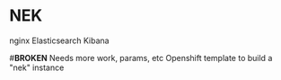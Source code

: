 # NEK
nginx Elasticsearch Kibana

#**BROKEN** Needs more work, params, etc
Openshift template to build a "nek" instance
